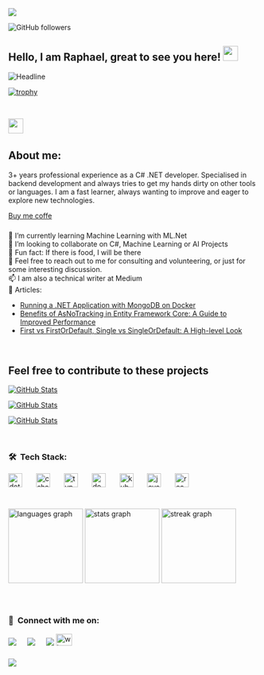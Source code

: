 <div align="left">
  <img src="https://visitor-badge.laobi.icu/badge?page_id=selfmadecode.selfmadecode&"  />

![GitHub followers](https://img.shields.io/github/followers/selfmadecode?style=social)
</div>

## Hello, I am Raphael, great to see you here! <img src="https://raw.githubusercontent.com/aemmadi/aemmadi/master/wave.gif" width="30px">

<div align="left">
  <img src="https://readme-typing-svg.herokuapp.com?lines=Backend+Engineer;C+Sharp+.Net+Developer;Problem+Solver;Computer+Science+Graduate;AI%20|%20ML%20Enthusiast;" alt="Headline" />
  
  <!-- 
  <img src="https://readme-typing-svg.herokuapp.com?color=%236FDA44&size=32&center=true&vCenter=true&width=600&height=50&lines=Hi+there+I'm+Raphael;Backend+Engineer;C+sharp+.net+developer;Problem+Solver;Computer+Science+Graduate;AI%20|%20ML%20Enthusiastic;" alt="Headline" />
  -->
</div>

[![trophy](https://github-profile-trophy.vercel.app/?username=selfmadecode&theme=juicyfresh)](https://github.com/ryo-ma/github-profile-trophy)


<br>

<img src="https://media.giphy.com/media/iY8CRBdQXODJSCERIr/giphy.gif" width="30px">&nbsp;
## About me:

<p align="left">3+ years professional experience as a C# .NET developer. Specialised in backend development and always tries to get my hands dirty on other tools or languages. I am a fast learner, always wanting to improve and eager to explore new technologies.</p>

[Buy me coffe](https://www.buymeacoffee.com/raphaelanyanwu) <br>
###


<p align="left">
🤖 I’m currently learning Machine Learning with ML.Net<br>
👯 I’m looking to collaborate on C#, Machine Learning or AI Projects <br>
🎲 Fun fact: If there is food, I will be there <br>
💬 Feel free to reach out to me for consulting and volunteering, or just for some interesting discussion. <br>
📫 I am also a technical writer at Medium <br>
   📰 Articles: <br></p>

- [Running a .NET Application with MongoDB on Docker](https://medium.com/@anyanwuraphaelc/deploying-a-net-application-with-mongodb-on-docker-a-step-by-step-guide-10513d2d98e2) <br>
- [Benefits of AsNoTracking in Entity Framework Core: A Guide to Improved Performance](https://medium.com/@anyanwuraphaelc/benefits-of-asnotracking-in-entity-framework-core-a-guide-to-improved-performance-186ed44a5eb7) <br>
- [First vs FirstOrDefault, Single vs SingleOrDefault: A High-level Look](https://medium.com/@anyanwuraphaelc/first-vs-firstordefault-single-vs-singleordefault-a-high-level-look-d24db17a2bc3) <br>

<br>

## Feel free to contribute to these projects


<div>
  <p>
    <a href="https://github.com/selfmadecode/SafeEnkrypt.git">
      <img src="https://github-readme-stats.vercel.app/api/pin/?username=selfmadecode&repo=SafeEnkrypt" alt="GitHub Stats" />
    </a>    
  </p>
  <p>
    <a href="https://github.com/selfmadecode/Naija.LGA.Net.git">
      <img src="https://github-readme-stats.vercel.app/api/pin/?username=selfmadecode&repo=Naija.LGA.Net" alt="GitHub Stats" />
    </a>    
  </p>
  <p>
    <a href="https://github.com/selfmadecode/NextGen-ERP.git">
      <img src="https://github-readme-stats.vercel.app/api/pin/?username=selfmadecode&repo=NextGen-ERP" alt="GitHub Stats" />
    </a>    
  </p>  
</div>

<br clear="both">

### 🛠 &nbsp;Tech Stack:

<div align="left">
  <img src="https://cdn.jsdelivr.net/gh/devicons/devicon/icons/dot-net/dot-net-original.svg" height="28" alt="dot-net logo"  />
  <img width="20" />
  <img src="https://cdn.jsdelivr.net/gh/devicons/devicon/icons/csharp/csharp-original.svg" height="28" alt="csharp logo"  />
  <img width="20" />
  <img src="https://cdn.jsdelivr.net/gh/devicons/devicon/icons/typescript/typescript-original.svg" height="28" alt="typescript logo"  />
  <img width="20" />
  <img src="https://cdn.jsdelivr.net/gh/devicons/devicon/icons/docker/docker-original.svg" height="28" alt="docker logo"  />
  <img width="20" />
  <img src="https://cdn.jsdelivr.net/gh/devicons/devicon/icons/kubernetes/kubernetes-plain.svg" height="28" alt="kubernetes logo"  />
  <img width="20" />
  <img src="https://cdn.jsdelivr.net/gh/devicons/devicon/icons/javascript/javascript-original.svg" height="28" alt="javascript logo"  />
  <img width="20" />
  <img src="https://cdn.jsdelivr.net/gh/devicons/devicon/icons/react/react-original.svg" height="28" alt="react logo"  />
</div>

###

<br clear="both">

<div align="left">
  <img src="https://github-readme-stats.vercel.app/api/top-langs?username=selfmadecode&locale=en&hide_title=false&layout=compact&card_width=320&langs_count=4&theme=dracula&hide_border=true&order=2" height="150" alt="languages graph"  />
  <img src="https://github-readme-stats.vercel.app/api?username=selfmadecode&hide_title=false&hide_rank=false&show_icons=true&include_all_commits=true&count_private=true&disable_animations=false&theme=onedark&locale=en&hide_border=true&order=1" height="150" alt="stats graph"  />
  <img src="https://streak-stats.demolab.com?user=selfmadecode&locale=en&mode=daily&theme=dracula&hide_border=true&border_radius=5&order=3" height="150" alt="streak graph"  />
</div>

###

<br clear="both">

### 📲 &nbsp;Connect with me on:

<a target="_blank" href="https://www.linkedin.com/in/anyanwu-raphael/"><img src="https://img.shields.io/badge/-LinkedIn-0077B5?style=for-the-badge&logo=Linkedin&logoColor=white"></img></a>
&emsp;
<a target="_blank" href="https://twitter.com/meet_selfmade"><img src="https://img.shields.io/badge/-Twitter-1DA1F2?style=for-the-badge&logo=Twitter&logoColor=white"></img></a>
&emsp;
<a target="_blank" href="https://medium.com/@anyanwuraphaelc"><img src="https://img.shields.io/badge/Medium-12100E?style=for-the-badge&logo=medium&logoColor=white"></img></a>
<a href="https://wa.link/9zsz3u" target="_blank">
    <img src="https://raw.githubusercontent.com/maurodesouza/profile-readme-generator/master/src/assets/icons/social/whatsapp/default.svg" width="32" height="24" alt="whatsapp logo"  />
  </a>

<!-- 
  <div align="left">
  <a href="https://www.linkedin.com/in/anyanwu-raphael/" target="_blank">
    <img src="https://raw.githubusercontent.com/maurodesouza/profile-readme-generator/master/src/assets/icons/social/linkedin/default.svg" width="32" height="24" alt="linkedin logo"  />
  </a>
  <a href="https://twitter.com/meet_selfmade" target="_blank">
    <img src="https://raw.githubusercontent.com/maurodesouza/profile-readme-generator/master/src/assets/icons/social/twitter/default.svg" width="32" height="24" alt="twitter logo"  />
  </a>
  
</div>
  -->

###

<img align="left" src="https://profile-counter.glitch.me/selfmadecode/count.svg?"  />

###
